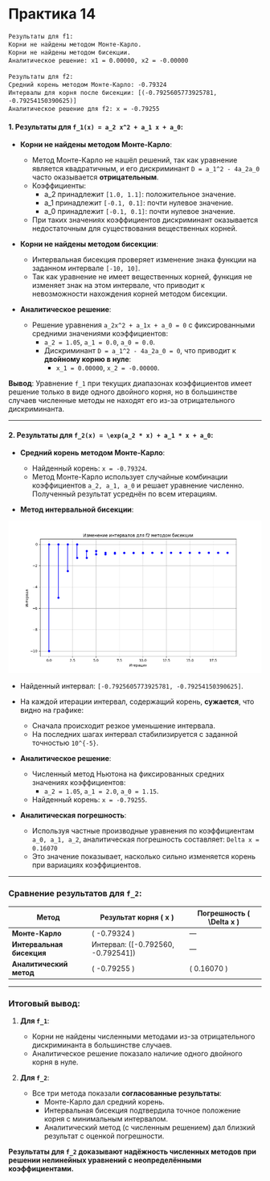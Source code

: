 # Практика 14

```
Результаты для f1:
Корни не найдены методом Монте-Карло.
Корни не найдены методом бисекции.
Аналитическое решение: x1 = 0.00000, x2 = -0.00000

Результаты для f2:
Средний корень методом Монте-Карло: -0.79324
Интервалы для корня после бисекции: [(-0.7925605773925781, -0.79254150390625)]
Аналитическое решение для f2: x = -0.79255
```

#### **1. Результаты для `f_1(x) = a_2 x^2 + a_1 x + a_0`:**
- **Корни не найдены методом Монте-Карло**:
   - Метод Монте-Карло не нашёл решений, так как уравнение является квадратичным, и его дискриминант `D = a_1^2 - 4a_2a_0` часто оказывается **отрицательным**. 
   - Коэффициенты:
     - a_2 принадлежит `[1.0, 1.1]`: положительное значение.
     - a_1 принадлежит `[-0.1, 0.1]`: почти нулевое значение.
     - a_0 принадлежит `[-0.1, 0.1]`: почти нулевое значение.
   - При таких значениях коэффициентов дискриминант оказывается недостаточным для существования вещественных корней.

- **Корни не найдены методом бисекции**:
   - Интервальная бисекция проверяет изменение знака функции на заданном интервале `[-10, 10]`.
   - Так как уравнение не имеет вещественных корней, функция не изменяет знак на этом интервале, что приводит к невозможности нахождения корней методом бисекции.

- **Аналитическое решение**:
   - Решение уравнения `a_2x^2 + a_1x + a_0 = 0` с фиксированными средними значениями коэффициентов:
     - `a_2 = 1.05`, `a_1 = 0.0`, `a_0 = 0.0`.
     - Дискриминант `D = a_1^2 - 4a_2a_0 = 0`, что приводит к **двойному корню в нуле**:
       - `x_1 = 0.00000`, `x_2 = -0.00000`.

**Вывод**: Уравнение `f_1` при текущих диапазонах коэффициентов имеет решение только в виде одного двойного корня, но в большинстве случаев численные методы не находят его из-за отрицательного дискриминанта.

---

#### **2. Результаты для `f_2(x) = \exp(a_2 * x) + a_1 * x + a_0`:**
- **Средний корень методом Монте-Карло**:
   - Найденный корень: `x = -0.79324`.
   - Метод Монте-Карло использует случайные комбинации коэффициентов `a_2, a_1, a_0` и решает уравнение численно. Полученный результат усреднён по всем итерациям.

- **Метод интервальной бисекции**:

![img.png](img.png)

   - Найденный интервал: `[-0.7925605773925781, -0.79254150390625]`.
   - На каждой итерации интервал, содержащий корень, **сужается**, что видно на графике:
     - Сначала происходит резкое уменьшение интервала.
     - На последних шагах интервал стабилизируется с заданной точностью `10^{-5}`.

- **Аналитическое решение**:
   - Численный метод Ньютона на фиксированных средних значениях коэффициентов:
     - `a_2 = 1.05`, `a_1 = 2.0`, `a_0 = 1.15`.
   - Найденный корень: `x = -0.79255`.

- **Аналитическая погрешность**:
   - Используя частные производные уравнения по коэффициентам `a_0, a_1, a_2`, аналитическая погрешность составляет: `Delta x = 0.16070`
   - Это значение показывает, насколько сильно изменяется корень при вариациях коэффициентов.

---

### **Сравнение результатов для `f_2`**:
| Метод                   | Результат корня \( x \)           | Погрешность \( \Delta x \) |
|-------------------------|-----------------------------------|---------------------------|
| **Монте-Карло**         | \( -0.79324 \)                   | —                         |
| **Интервальная бисекция** | Интервал: \([-0.792560, -0.792541]\) | —                         |
| **Аналитический метод** | \( -0.79255 \)                   | \( 0.16070 \)             |

---

### **Итоговый вывод**:
1. **Для `f_1`**:
   - Корни не найдены численными методами из-за отрицательного дискриминанта в большинстве случаев.
   - Аналитическое решение показало наличие одного двойного корня в нуле.

2. **Для `f_2`**:
   - Все три метода показали **согласованные результаты**:
     - Монте-Карло дал средний корень.
     - Интервальная бисекция подтвердила точное положение корня с минимальным интервалом.
     - Аналитический метод (с численным решением) дал близкий результат с оценкой погрешности.

**Результаты для `f_2` доказывают надёжность численных методов при решении нелинейных уравнений с неопределёнными коэффициентами.**
